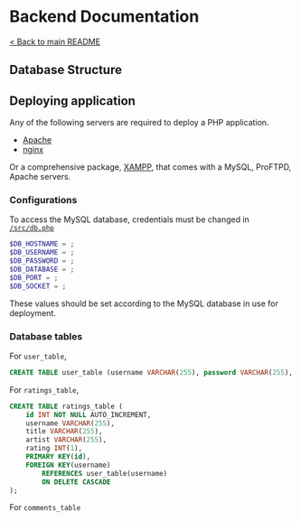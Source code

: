 # Backend Documentation

[< Back to main README](../README.md)

## Database Structure



## Deploying application

Any of the following servers are required to deploy a PHP application.

- [Apache](https://httpd.apache.org)
- [nginx](https://www.nginx.com)

Or a comprehensive package, [XAMPP](https://www.apachefriends.org), that comes with a MySQL, ProFTPD, Apache servers.

### Configurations

To access the MySQL database, credentials must be changed in [`/src/db.php`](./src/db.php)
```PHP
$DB_HOSTNAME = ;
$DB_USERNAME = ;
$DB_PASSWORD = ;
$DB_DATABASE = ;
$DB_PORT = ;
$DB_SOCKET = ;
```
These values should be set according to the MySQL database in use for deployment.

### Database tables
For `user_table`,
```SQL
CREATE TABLE user_table (username VARCHAR(255), password VARCHAR(255), PRIMARY KEY(username));
```
For `ratings_table`,
```SQL
CREATE TABLE ratings_table (
    id INT NOT NULL AUTO_INCREMENT, 
    username VARCHAR(255), 
    title VARCHAR(255), 
    artist VARCHAR(255), 
    rating INT(1), 
    PRIMARY KEY(id), 
    FOREIGN KEY(username)
        REFERENCES user_table(username)
        ON DELETE CASCADE
);
```
For `comments_table`
```SQL
```